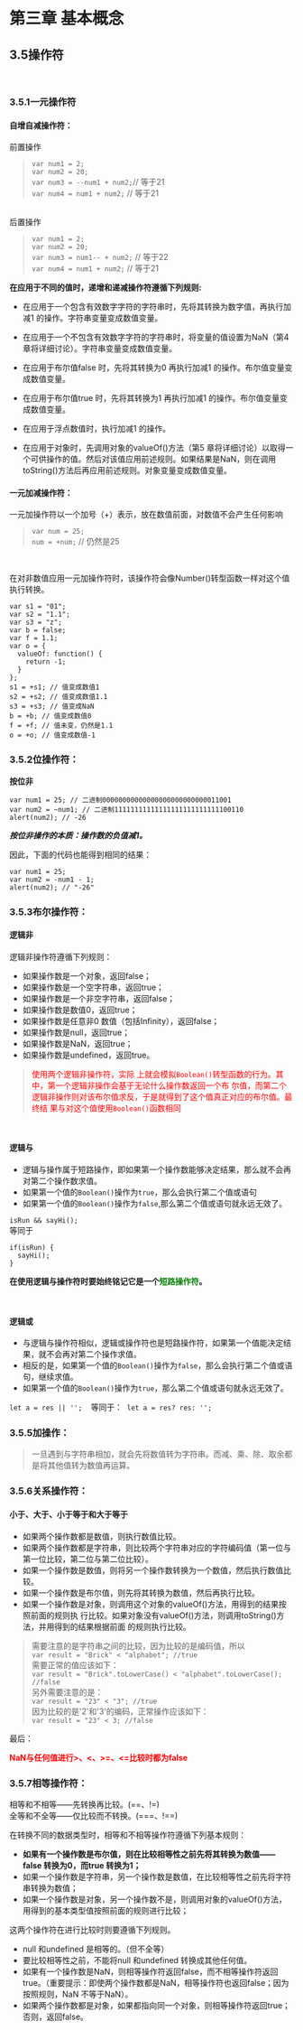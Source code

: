 # 第三章 基本概念
## 3.5操作符
&nbsp;

### 3.5.1一元操作符
#### 自增自减操作符：

前置操作<br/>
>`var num1 = 2;`<br/>
`var num2 = 20;`<br/>
`var num3 = --num1 + num2;`// 等于21<br/>
`var num4 = num1 + num2;` // 等于21<br/>

<br/>
后置操作

>`var num1 = 2;`<br/>
`var num2 = 20;`<br/>
`var num3 = num1-- + num2;` // 等于22<br/>
`var num4 = num1 + num2;` // 等于21<br/>

**在应用于不同的值时，递增和递减操作符遵循下列规则:**

+ 在应用于一个包含有效数字字符的字符串时，先将其转换为数字值，再执行加减1 的操作。字符串变量变成数值变量。

+ 在应用于一个不包含有效数字字符的字符串时，将变量的值设置为NaN（第4 章将详细讨论）。字符串变量变成数值变量。

+ 在应用于布尔值false 时，先将其转换为0 再执行加减1 的操作。布尔值变量变成数值变量。

+ 在应用于布尔值true 时，先将其转换为1 再执行加减1 的操作。布尔值变量变成数值变量。

+ 在应用于浮点数值时，执行加减1 的操作。

+ 在应用于对象时，先调用对象的valueOf()方法（第5 章将详细讨论）以取得一个可供操作的值。然后对该值应用前述规则。如果结果是NaN，则在调用toString()方法后再应用前述规则。对象变量变成数值变量。

#### 一元加减操作符：

一元加操作符以一个加号（+）表示，放在数值前面，对数值不会产生任何影响

>`var num = 25;`<br/>
`num = +num;` // 仍然是25

<br/>

在对非数值应用一元加操作符时，该操作符会像Number()转型函数一样对这个值执行转换。

```
var s1 = "01";
var s2 = "1.1";
var s3 = "z";
var b = false;
var f = 1.1;
var o = {
  valueOf: function() {
    return -1;
  }
};
s1 = +s1; // 值变成数值1
s2 = +s2; // 值变成数值1.1
s3 = +s3; // 值变成NaN
b = +b; // 值变成数值0
f = +f; // 值未变，仍然是1.1
o = +o; // 值变成数值-1
```

### 3.5.2位操作符：

**按位非**
```
var num1 = 25; // 二进制00000000000000000000000000011001
var num2 = ~num1; // 二进制11111111111111111111111111100110
alert(num2); // -26
```

***按位非操作的本质：操作数的负值减1。***

因此，下面的代码也能得到相同的结果：
```
var num1 = 25;
var num2 = -num1 - 1;
alert(num2); // "-26"
```

### 3.5.3布尔操作符：

#### 逻辑非

逻辑非操作符遵循下列规则：

+ 如果操作数是一个对象，返回false；
+ 如果操作数是一个空字符串，返回true；
+ 如果操作数是一个非空字符串，返回false；
+ 如果操作数是数值0，返回true；
+ 如果操作数是任意非0 数值（包括Infinity），返回false；
+ 如果操作数是null，返回true；
+ 如果操作数是NaN，返回true；
+ 如果操作数是undefined，返回true。

><font color="red">使用两个逻辑非操作符，实际
上就会模拟`Boolean()`转型函数的行为。其中，第一个逻辑非操作会基于无论什么操作数返回一个布
尔值，而第二个逻辑非操作则对该布尔值求反，于是就得到了这个值真正对应的布尔值。最终结
果与对这个值使用`Boolean()`函数相同</font>

<br/>

#### 逻辑与

+ 逻辑与操作属于短路操作，即如果第一个操作数能够决定结果，那么就不会再对第二个操作数求值。
+ 如果第一个值的`Boolean()`操作为`true`，那么会执行第二个值或语句
+ 如果第一个值的`Boolean()`操作为`false`,那么第二个值或语句就永远无效了。

`isRun && sayHi();` <br/>
等同于
```
if(isRun) {
  sayHi();
}
```
**在使用逻辑与操作符时要始终铭记它是一个<font color="#008000" >短路操作符</font>。**

<br/>

#### 逻辑或

+ 与逻辑与操作符相似，逻辑或操作符也是短路操作符，如果第一个值能决定结果，就不会再对第二个操作求值。
+ 相反的是，如果第一个值的`Boolean()`操作为`false`，那么会执行第二个值或语句，继续求值。
+ 如果第一个值的`Boolean()`操作为`true`，那么第二个值或语句就永远无效了。

`let a = res || '';`&nbsp;&nbsp;&nbsp;&nbsp;等同于：&nbsp;&nbsp;`let a = res? res: '';`

### 3.5.5加操作：

>一旦遇到与字符串相加，就会先将数值转为字符串。而减、乘、除、取余都是将其他值转为数值再运算。

### 3.5.6关系操作符：

#### 小于、大于、小于等于和大于等于

+ 如果两个操作数都是数值，则执行数值比较。
+ 如果两个操作数都是字符串，则比较两个字符串对应的字符编码值（第一位与第一位比较，第二位与第二位比较）。
+ 如果一个操作数是数值，则将另一个操作数转换为一个数值，然后执行数值比较。
+ 如果一个操作数是布尔值，则先将其转换为数值，然后再执行比较。
+ 如果一个操作数是对象，则调用这个对象的valueOf()方法，用得到的结果按照前面的规则执
行比较。如果对象没有valueOf()方法，则调用toString()方法，并用得到的结果根据前面
的规则执行比较。

>需要注意的是字符串之间的比较，因为比较的是编码值，所以<br/>
`var result = "Brick" < "alphabet"; //true`<br/>
需要正常的值应该如下：<br/>
`var result = "Brick".toLowerCase() < "alphabet".toLowerCase(); //false`<br/>
另外需要注意的是：<br/>
`var result = "23" < "3"; //true`<br/>
因为比较的是'2'和'3'的编码，正常操作应该如下：<br/>
`var result = "23" < 3; //false`

最后：

**<font color="red">NaN与任何值进行>、<、>=、<=比较时都为false</font>**


### 3.5.7相等操作符：

相等和不相等——先转换再比较。(==、!=)<br/>
全等和不全等——仅比较而不转换。(===、!==)

在转换不同的数据类型时，相等和不相等操作符遵循下列基本规则：
+ **如果有一个操作数是布尔值，则在比较相等性之前先将其转换为数值——false 转换为0，而true 转换为1；**
+ 如果一个操作数是字符串，另一个操作数是数值，在比较相等性之前先将字符串转换为数值；
+ 如果一个操作数是对象，另一个操作数不是，则调用对象的valueOf()方法，用得到的基本类型值按照前面的规则进行比较；

这两个操作符在进行比较时则要遵循下列规则。

+ null 和undefined 是相等的。（但不全等）
+ 要比较相等性之前，不能将null 和undefined 转换成其他任何值。
+ 如果有一个操作数是NaN，则相等操作符返回false，而不相等操作符返回true。（重要提示：即使两个操作数都是NaN，相等操作符也返回false；因为按照规则，NaN 不等于NaN）。
+ 如果两个操作数都是对象，如果都指向同一个对象，则相等操作符返回true；否则，返回false。
